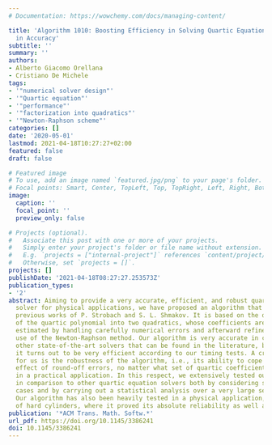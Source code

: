 ```yaml
---
# Documentation: https://wowchemy.com/docs/managing-content/

title: 'Algorithm 1010: Boosting Efficiency in Solving Quartic Equations with No Compromise
  in Accuracy'
subtitle: ''
summary: ''
authors:
- Alberto Giacomo Orellana
- Cristiano De Michele
tags:
- '"numerical solver design"'
- '"Quartic equation"'
- '"performance"'
- '"factorization into quadratics"'
- '"Newton-Raphson scheme"'
categories: []
date: '2020-05-01'
lastmod: 2021-04-18T10:27:27+02:00
featured: false
draft: false

# Featured image
# To use, add an image named `featured.jpg/png` to your page's folder.
# Focal points: Smart, Center, TopLeft, Top, TopRight, Left, Right, BottomLeft, Bottom, BottomRight.
image:
  caption: ''
  focal_point: ''
  preview_only: false

# Projects (optional).
#   Associate this post with one or more of your projects.
#   Simply enter your project's folder or file name without extension.
#   E.g. `projects = ["internal-project"]` references `content/project/deep-learning/index.md`.
#   Otherwise, set `projects = []`.
projects: []
publishDate: '2021-04-18T08:27:27.253573Z'
publication_types:
- '2'
abstract: Aiming to provide a very accurate, efficient, and robust quartic equation
  solver for physical applications, we have proposed an algorithm that builds on the
  previous works of P. Strobach and S. L. Shmakov. It is based on the decomposition
  of the quartic polynomial into two quadratics, whose coefficients are first accurately
  estimated by handling carefully numerical errors and afterward refined through the
  use of the Newton-Raphson method. Our algorithm is very accurate in comparison with
  other state-of-the-art solvers that can be found in the literature, but (most importantly)
  it turns out to be very efficient according to our timing tests. A crucial issue
  for us is the robustness of the algorithm, i.e., its ability to cope with the detrimental
  effect of round-off errors, no matter what set of quartic coefficients is provided
  in a practical application. In this respect, we extensively tested our algorithm
  in comparison to other quartic equation solvers both by considering specific extreme
  cases and by carrying out a statistical analysis over a very large set of quartics.
  Our algorithm has also been heavily tested in a physical application, i.e., simulations
  of hard cylinders, where it proved its absolute reliability as well as its efficiency.
publication: '*ACM Trans. Math. Softw.*'
url_pdf: https://doi.org/10.1145/3386241
doi: 10.1145/3386241
---
```

